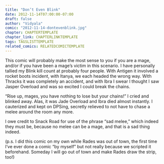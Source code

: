 ```yaml
---
title: "Don’t Even Blink"
date: 2012-11-14T07:00:00-07:00
draft: false
author: "Vidyala"
comic: "2012-11-14-dontevenblink.jpg"
chapter: CHAPTERTEMPLATE
chapter_link: CHAPTERLINKTEMPLATE
tags: TAGSLISTTEMPLATE
related_comics: RELATEDCOMICTEMPLATE
---
```


This comic will probably make the most sense to you if you are a mage, and/or if you have been a mage’s victim in this scenario. I have personally tallied my Blink kill count at probably four people. With Antigen it involved a rocket boots incident, with Itanya, we each headed the wrong way. With Thracks it was completely an accident, and with Ibra I swear I thought I saw Jasper Overload and was so excited I could break the chains.


“Rise up, mages, you have nothing to lose but your chains!” I cried and blinked away. Alas, it was Jade Overload and Ibra died almost instantly. I cauterized and kept on DPSing, secretly relieved to not have to chase a melee around the room any more.


I owe credit to Snack Road for use of the phrase “sad melee,” which indeed they must be, because no melee can be a mage, and that is a sad thing indeed.


(p.s. I did this comic on my own while Rades was out of town, the first time I’ve ever done a comic “by myself” but not really because we scripted it beforehand. Someday I will go out of town and make Rades draw the strip, too!)

